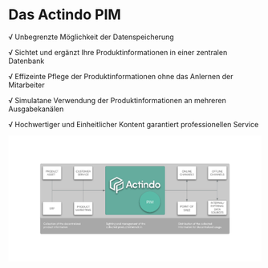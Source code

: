 # Das Actindo PIM

√ Unbegrenzte Möglichkeit der Datenspeicherung

√ Sichtet und ergänzt Ihre Produktinformationen in einer zentralen Datenbank

√ Effizeinte Pflege der Produktinformationen ohne das Anlernen der Mitarbeiter

√ Simulatane Verwendung der Produktinformationen an mehreren Ausgabekanälen

√ Hochwertiger und Einheitlicher Kontent garantiert professionellen Service

![Wie2](/Hintergrund-Begriffe/Wie2.png)
